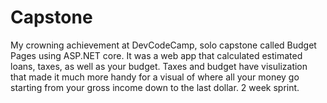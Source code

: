# Capstone

My crowning achievement at DevCodeCamp, solo capstone called Budget Pages using ASP.NET core. It was a web app that calculated estimated loans, taxes, as well as your budget. Taxes and budget have visulization that made it much more handy for a visual of where all your money go starting from your gross income down to the last dollar. 2 week sprint.

